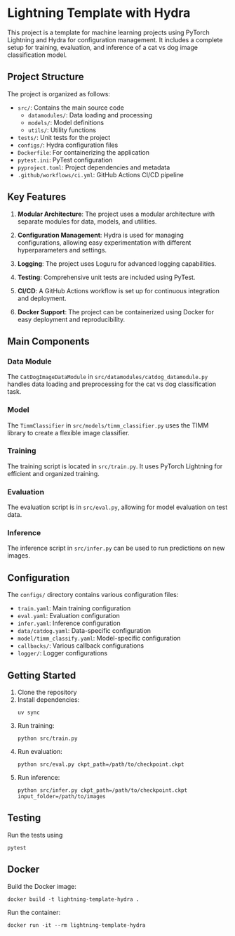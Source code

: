 # Lightning Template with Hydra

This project is a template for machine learning projects using PyTorch Lightning and Hydra for configuration management. It includes a complete setup for training, evaluation, and inference of a cat vs dog image classification model.

## Project Structure

The project is organized as follows:

- `src/`: Contains the main source code
  - `datamodules/`: Data loading and processing
  - `models/`: Model definitions
  - `utils/`: Utility functions
- `tests/`: Unit tests for the project
- `configs/`: Hydra configuration files
- `Dockerfile`: For containerizing the application
- `pytest.ini`: PyTest configuration
- `pyproject.toml`: Project dependencies and metadata
- `.github/workflows/ci.yml`: GitHub Actions CI/CD pipeline

## Key Features

1. **Modular Architecture**: The project uses a modular architecture with separate modules for data, models, and utilities.

2. **Configuration Management**: Hydra is used for managing configurations, allowing easy experimentation with different hyperparameters and settings.

3. **Logging**: The project uses Loguru for advanced logging capabilities.

4. **Testing**: Comprehensive unit tests are included using PyTest.

5. **CI/CD**: A GitHub Actions workflow is set up for continuous integration and deployment.

6. **Docker Support**: The project can be containerized using Docker for easy deployment and reproducibility.

## Main Components

### Data Module

The `CatDogImageDataModule` in `src/datamodules/catdog_datamodule.py` handles data loading and preprocessing for the cat vs dog classification task.

### Model

The `TimmClassifier` in `src/models/timm_classifier.py` uses the TIMM library to create a flexible image classifier.

### Training

The training script is located in `src/train.py`. It uses PyTorch Lightning for efficient and organized training.

### Evaluation

The evaluation script is in `src/eval.py`, allowing for model evaluation on test data.

### Inference

The inference script in `src/infer.py` can be used to run predictions on new images.

## Configuration

The `configs/` directory contains various configuration files:

- `train.yaml`: Main training configuration
- `eval.yaml`: Evaluation configuration
- `infer.yaml`: Inference configuration
- `data/catdog.yaml`: Data-specific configuration
- `model/timm_classify.yaml`: Model-specific configuration
- `callbacks/`: Various callback configurations
- `logger/`: Logger configurations

## Getting Started

1. Clone the repository
2. Install dependencies:
   ```
   uv sync
   ```
3. Run training:
   ```
   python src/train.py
   ```
4. Run evaluation:
   ```
   python src/eval.py ckpt_path=/path/to/checkpoint.ckpt
   ```
5. Run inference:
   ```
   python src/infer.py ckpt_path=/path/to/checkpoint.ckpt input_folder=/path/to/images
   ```

## Testing

Run the tests using

```
pytest
```

## Docker

Build the Docker image:

```
docker build -t lightning-template-hydra .
```

Run the container:

```
docker run -it --rm lightning-template-hydra
